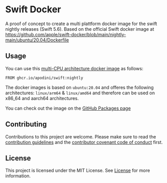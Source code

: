 # Swift Docker

A proof of concept to create a multi plattform docker image for the swift nightly releases (Swift 5.6).
Based on the official Swift docker image at https://github.com/apple/swift-docker/blob/main/nightly-main/ubuntu/20.04/Dockerfile

## Usage

You can use this [multi-CPU architecture docker image](https://docs.docker.com/desktop/multi-arch/) as follows:
```
FROM ghcr.io/apodini/swift:nightly
```
The docker images is based on `ubuntu:20.04` and offeres the following architectures: `linux/arm64` & `linux/amd64` and therefore can be used on x86_64 and aarch64 architectures.

You can check out the image on the [GitHub Packages page](https://github.com/Apodini/swift-docker/pkgs/container/swift)

## Contributing
Contributions to this project are welcome. Please make sure to read the [contribution guidelines](https://github.com/Apodini/.github/blob/main/CONTRIBUTING.md) and the [contributor covenant code of conduct](https://github.com/Apodini/.github/blob/main/CODE_OF_CONDUCT.md) first.

## License
This project is licensed under the MIT License. See [License](https://github.com/Apodini/swift-docker/blob/develop/LICENSE) for more information.
